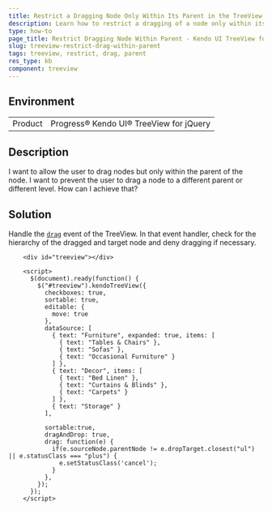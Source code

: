 ```yaml
---
title: Restrict a Dragging Node Only Within Its Parent in the TreeView
description: Learn how to restrict a dragging of a node only within its parent in the Kendo UI TreeView widget.
type: how-to
page_title: Restrict Dragging Node Within Parent - Kendo UI TreeView for jQuery
slug: treeview-restrict-drag-within-parent
tags: treeview, restrict, drag, parent
res_type: kb
component: treeview
---
```


## Environment

<table>
 <tr>
  <td>Product</td>
  <td>Progress® Kendo UI® TreeView for jQuery</td>
 </tr>
</table>

## Description

I want to allow the user to drag nodes but only within the parent of the node. I want to prevent the user to drag a node to a different parent or different level. 
How can I achieve that?

## Solution

Handle the [`drag`](/api/javascript/ui/treeview/events/drag) event of the TreeView. In that event handler, check for the hierarchy of the dragged and target node and deny dragging if necessary.

```dojo
    <div id="treeview"></div>

    <script>
      $(document).ready(function() {
        $("#treeview").kendoTreeView({
          checkboxes: true,
          sortable: true,
          editable: {
            move: true
          },
          dataSource: [
            { text: "Furniture", expanded: true, items: [
              { text: "Tables & Chairs" },
              { text: "Sofas" },
              { text: "Occasional Furniture" }
            ] },
            { text: "Decor", items: [
              { text: "Bed Linen" },
              { text: "Curtains & Blinds" },
              { text: "Carpets" }
            ] },
            { text: "Storage" }
          ],

          sortable:true,
          dragAndDrop: true,
          drag: function(e) {             
            if(e.sourceNode.parentNode != e.dropTarget.closest("ul") || e.statusClass === "plus") {
              e.setStatusClass('cancel');
            }
          },
        });
      });
    </script>
```

